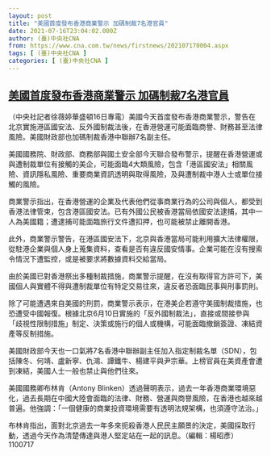 ```yaml
---
layout: post
title: "美國首度發布香港商業警示 加碼制裁7名港官員"
date: 2021-07-16T23:04:02.000Z
author: (臺)中央社CNA
from: https://www.cna.com.tw/news/firstnews/202107170004.aspx
tags: [ (臺)中央社CNA ]
categories: [ (臺)中央社CNA ]
---
```

<!--1626476642000-->
[美國首度發布香港商業警示 加碼制裁7名港官員](https://www.cna.com.tw/news/firstnews/202107170004.aspx)
------

<div>
<div></div><div class="paragraph"><p>（中央社記者徐薇婷華盛頓16日專電）美國今天首度發布香港商業警示，警告在北京實施港區國安法、反外國制裁法後，在香港營運可能面臨商譽、財務甚至法律風險。美國財政部也加碼制裁香港中聯辦7名副主任。</p><p>美國國務院、財政部、商務部與國土安全部今天聯合發布警示，提醒在香港營運或與遭制裁單位有接觸的美企，可能面臨4大類風險，包含「港區國安法」相關風險、資訊隱私風險、重要商業資訊透明與取得風險，及與遭制裁中港人士或單位接觸的風險。</p><p>商業警示指出，在香港營運的企業及代表他們從事商業行為的公司與個人，都受到香港法律管束，包含港區國安法。已有外國公民被香港當局依國安法逮捕，其中一人為美國籍；遭逮捕可能面臨旅行文件遭扣押，也可能被禁止離開香港。</p><p>此外，商業警示警告，在港區國安法下，北京與香港當局可能利用擴大法律權限，從駐港企業與個人身上蒐集資料，查看是否有違反國安情事。企業可能在沒有搜索令情況下遭監控，或是被要求將數據資料交給當局。</p><p>由於美國已對香港祭出多種制裁措施，商業警示提醒，在沒有取得官方許可下，美國個人與實體不得與遭制裁單位有特定交易往來，違反者恐面臨民事與刑事罰則。</p><p>除了可能遭遇來自美國的刑罰，商業警示表示，在港美企若遵守美國制裁措施，也恐遭受中國報復。根據北京6月10日實施的「反外國制裁法」，直接或間接參與「歧視性限制措施」制定、決策或施行的個人或機構，可能面臨撤銷簽證、凍結資產等反制措施。</p><p>美國財政部今天也一口氣將7名香港中聯辦副主任加入指定制裁名單（SDN），包括陳冬、何靖、盧新寧、仇鴻、譚鐵牛、楊建平與尹宗華。上榜官員在美資產會遭到凍結，美國人士一般也禁止與他們往來。</p><p>美國國務卿布林肯（Antony Blinken）透過聲明表示，過去一年香港商業環境惡化，過去長期在中國大陸會面臨的法律、財務、營運與商譽風險，在香港也越來越普遍。他強調：「一個健康的商業投資環境需要有透明法規架構，也須遵守法治。」</p><p>布林肯指出，面對北京過去一年多來扼殺香港人民民主願景的決定，美國採取行動，透過今天作為清楚傳達與港人堅定站在一起的訊息。（編輯：楊昭彥）1100717</p></div>
</div>
